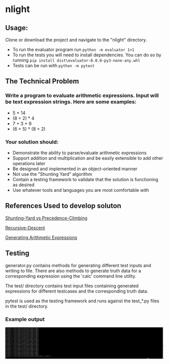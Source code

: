 # nlight

## Usage:
Clone or download the project and navigate to the "nlight" directory.
- To run the evaluator program run `python -m evaluator 1+1`
- To run the tests you will need to install dependencies. You can do so by running `pip install dist\evaluator-0.0.0-py3-none-any.whl`
- Tests can be run with `python -m pytest`

## The Technical Problem

### Write a program to evaluate arithmetic expressions.  Input will be text expression strings.  Here are some examples:
- 5 + 14
- (8 + 2) * 4
- 7 + 3 + 9
- (6 + 5) * (8 + 2)

### Your solution should:
- Demonstrate the ability to parse/evaluate arithmetic expressions
- Support addition and multiplication and be easily extensible to add other operations later
- Be designed and implemented in an object-oriented manner
- Not use the "Shunting Yard" algorithm
- Contain a testing framework to validate that the solution is functioning as desired
- Use whatever tools and languages you are most comfortable with

## References Used to develop soluton
[Shunting-Yard vs Precedence-Climbing](http://www.engr.mun.ca/~theo/Misc/exp_parsing.htm)

[Recursive-Descent](https://rockie-yang.gitbooks.io/python-cookbook/ch2/simple_parser.html)

[Generating Arithmetic Expressions](https://stackoverflow.com/questions/6881170/is-there-a-way-to-autogenerate-valid-arithmetic-expressions)

## Testing
generator.py contains methods for generating different test inputs and writing to file. There are also methods to generate truth data for a corresponding expression using the 'calc' command line utility.

The test/ directory contains test input files containing generated expressions for different testcases and the corresponding truth data.

pytest is used as the testing framework and runs against the test_*.py files in the test/ directory.

### Example output

![pytest](pytest.gif)
